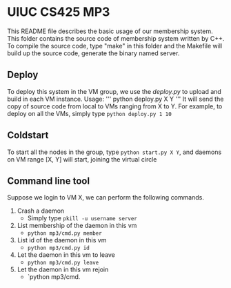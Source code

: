 # UIUC CS425 MP3
This README file describes the basic usage of our membership system.
This folder contains the source code of membership system written by C++. To compile the source code, type "make" in this folder and the Makefile will build up the source code, generate the binary named server.
## Deploy
To deploy this system in the VM group, we use the _deploy.py_ to upload and build in each VM instance.
Usage:
'''
python deploy.py X Y
'''
It will send the copy of source code from local to VMs ranging from X to Y. For example, to deploy on all the VMs, simply type `python deploy.py 1 10`

## Coldstart
To start all the nodes in the group, type `python start.py X Y`, and daemons on VM range [X, Y] will start, joining the virtual circle

## Command line tool
Suppose we login to VM X, we can perform the following commands.
1. Crash a daemon
    * Simply type `pkill -u username server`
2. List membership of the daemon in this vm
    * `python mp3/cmd.py member`
3. List id of the daemon in this vm
    * `python mp3/cmd.py id`
4. Let the daemon in this vm to leave
    * `python mp3/cmd.py leave`
5. Let the daemon in this vm rejoin
    * `python mp3/cmd.

